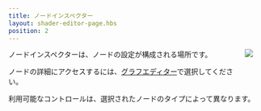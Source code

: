 ```yaml
---
title: ノードインスペクター
layout: shader-editor-page.hbs
position: 2
---
```


<img loading="lazy" src="/images/shader-editor/inspector-pane-node.png" style="float: right; padding: 20px; padding-top: 0px;">

ノードインスペクターは、ノードの設定が構成される場所です。

ノードの詳細にアクセスするには、[グラフエディター][6]で選択してください。

利用可能なコントロールは、選択されたノードのタイプによって異なります。

[6]: /shader-editor/window-layout/graph-editor
